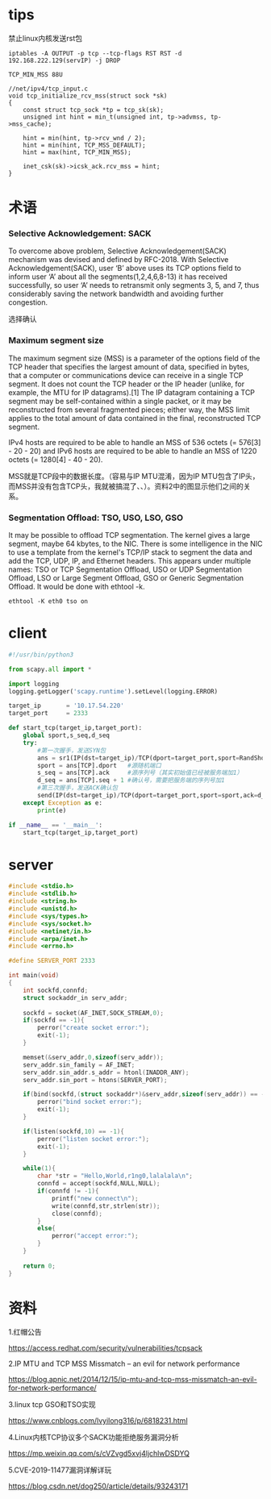# tips

禁止linux内核发送rst包

```
iptables -A OUTPUT -p tcp --tcp-flags RST RST -d 192.168.222.129(servIP) -j DROP
```

```
TCP_MIN_MSS 88U

//net/ipv4/tcp_input.c
void tcp_initialize_rcv_mss(struct sock *sk)
{
	const struct tcp_sock *tp = tcp_sk(sk);
	unsigned int hint = min_t(unsigned int, tp->advmss, tp->mss_cache);

	hint = min(hint, tp->rcv_wnd / 2);
	hint = min(hint, TCP_MSS_DEFAULT);
	hint = max(hint, TCP_MIN_MSS);

	inet_csk(sk)->icsk_ack.rcv_mss = hint;
}

```

# 术语

### Selective Acknowledgement: SACK

To overcome above problem, Selective Acknowledgement(SACK) mechanism was devised and defined by RFC-2018. With Selective Acknowledgement(SACK), user ‘B’ above uses its TCP options field to inform user ‘A’ about all the segments(1,2,4,6,8-13) it has received successfully, so user ‘A’ needs to retransmit only segments 3, 5, and 7, thus considerably saving the network bandwidth and avoiding further congestion.

选择确认

### Maximum segment size

The maximum segment size (MSS) is a parameter of the options field of the TCP header that specifies the largest amount of data, specified in bytes, that a computer or communications device can receive in a single TCP segment. It does not count the TCP header or the IP header (unlike, for example, the MTU for IP datagrams).[1] The IP datagram containing a TCP segment may be self-contained within a single packet, or it may be reconstructed from several fragmented pieces; either way, the MSS limit applies to the total amount of data contained in the final, reconstructed TCP segment.

IPv4 hosts are required to be able to handle an MSS of 536 octets (= 576[3] - 20 - 20) and IPv6 hosts are required to be able to handle an MSS of 1220 octets (= 1280[4] - 40 - 20).
 
MSS就是TCP段中的数据长度。（容易与IP MTU混淆，因为IP MTU包含了IP头，而MSS并没有包含TCP头，我就被搞混了、、）。资料2中的图显示他们之间的关系。
 
### Segmentation Offload: TSO, USO, LSO, GSO

It may be possible to offload TCP segmentation. The kernel gives a large segment, maybe 64 kbytes, to the NIC. There is some intelligence in the NIC to use a template from the kernel's TCP/IP stack to segment the data and add the TCP, UDP, IP, and Ethernet headers. This appears under multiple names: TSO or TCP Segmentation Offload, USO or UDP Segmentation Offload, LSO or Large Segment Offload, GSO or Generic Segmentation Offload. It would be done with ethtool -k.

```
ethtool -K eth0 tso on
```

# client 

```python
#!/usr/bin/python3

from scapy.all import *

import logging
logging.getLogger('scapy.runtime').setLevel(logging.ERROR)

target_ip       = '10.17.54.220'
target_port     = 2333

def start_tcp(target_ip,target_port):
    global sport,s_seq,d_seq    
    try:
        #第一次握手，发送SYN包
        ans = sr1(IP(dst=target_ip)/TCP(dport=target_port,sport=RandShort(),seq=RandInt(),flags='S'),verbose=False)
        sport = ans[TCP].dport   #源随机端口
        s_seq = ans[TCP].ack     #源序列号（其实初始值已经被服务端加1）
        d_seq = ans[TCP].seq + 1 #确认号，需要把服务端的序列号加1
        #第三次握手，发送ACK确认包
        send(IP(dst=target_ip)/TCP(dport=target_port,sport=sport,ack=d_seq,seq=s_seq,flags='A'),verbose=False)
    except Exception as e:
        print(e)

if __name__ == '__main__':
    start_tcp(target_ip,target_port)
```

# server

```c
#include <stdio.h>
#include <stdlib.h>
#include <string.h>
#include <unistd.h>
#include <sys/types.h>
#include <sys/socket.h>
#include <netinet/in.h>
#include <arpa/inet.h>
#include <errno.h>

#define SERVER_PORT 2333

int main(void)
{
	int sockfd,connfd;
	struct sockaddr_in serv_addr;
	
	sockfd = socket(AF_INET,SOCK_STREAM,0);
	if(sockfd == -1){
		perror("create socket error:");
		exit(-1);
	}

	memset(&serv_addr,0,sizeof(serv_addr));
	serv_addr.sin_family = AF_INET;
	serv_addr.sin_addr.s_addr = htonl(INADDR_ANY);
	serv_addr.sin_port = htons(SERVER_PORT);

	if(bind(sockfd,(struct sockaddr*)&serv_addr,sizeof(serv_addr)) == -1){
		perror("bind socket error:");
		exit(-1);
	}

	if(listen(sockfd,10) == -1){
		perror("listen socket error:");
		exit(-1);
	}

	while(1){
		char *str = "Hello,World,r1ng0,lalalala\n";
		connfd = accept(sockfd,NULL,NULL);
		if(connfd != -1){
			printf("new connect\n");
			write(connfd,str,strlen(str));
			close(connfd);
		}
		else{
			perror("accept error:");
		}
	}
	
	return 0;
}
```

# 资料

1.红帽公告

https://access.redhat.com/security/vulnerabilities/tcpsack

2.IP MTU and TCP MSS Missmatch – an evil for network performance

https://blog.apnic.net/2014/12/15/ip-mtu-and-tcp-mss-missmatch-an-evil-for-network-performance/

3.linux tcp GSO和TSO实现

https://www.cnblogs.com/lvyilong316/p/6818231.html

4.Linux内核TCP协议多个SACK功能拒绝服务漏洞分析

https://mp.weixin.qq.com/s/cVZvgd5xvj4ljchlwDSDYQ

5.CVE-2019-11477漏洞详解详玩

https://blog.csdn.net/dog250/article/details/93243171